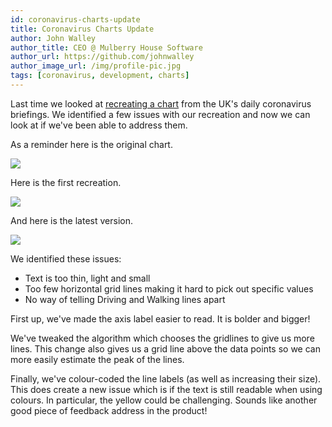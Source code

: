 ```yaml
---
id: coronavirus-charts-update
title: Coronavirus Charts Update
author: John Walley
author_title: CEO @ Mulberry House Software
author_url: https://github.com/johnwalley
author_image_url: /img/profile-pic.jpg
tags: [coronavirus, development, charts]
---
```


Last time we looked at [recreating a chart](/blog/coronavirus-charts) from the UK's daily coronavirus briefings. We identified a few issues with our recreation and now we can look at if we've been able to address them.

As a reminder here is the original chart.

![](/img/blog/cobr-chart-1.png)

<!-- truncate-->

Here is the first recreation.

![](/img/blog/remarkable-chart-1.png)

And here is the latest version.

![](/img/blog/remarkable-chart-1-update.png)

We identified these issues:

- Text is too thin, light and small
- Too few horizontal grid lines making it hard to pick out specific values
- No way of telling Driving and Walking lines apart

First up, we've made the axis label easier to read. It is bolder and bigger!

We've tweaked the algorithm which chooses the gridlines to give us more lines. This change also gives us a grid line above the data points so we can more easily estimate the peak of the lines.

Finally, we've colour-coded the line labels (as well as increasing their size). This does create a new issue which is if the text is still readable when using colours. In particular, the yellow could be challenging. Sounds like another good piece of feedback address in the product!
